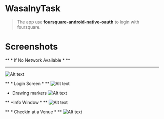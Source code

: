 WasalnyTask
===========

> The app use [**foursquare-android-native-oauth**](https://github.com/foursquare/foursquare-android-oauth) to login with foursquare.

Screenshots
===========

** * If No Network Available * ** <br><hr>
![Alt text](http://i253.photobucket.com/albums/hh61/w9ahmed/device-2014-12-01-103713_zps710d4e19.png)

** * Login Screen * **
![Alt text](http://i253.photobucket.com/albums/hh61/w9ahmed/device-2014-12-01-103847_zps7eb28474.png)

* Drawing markers
![Alt text](http://i253.photobucket.com/albums/hh61/w9ahmed/device-2014-12-01-103939_zps8d0afa6a.png)

** *Info Window * **
![Alt text](http://i253.photobucket.com/albums/hh61/w9ahmed/device-2014-12-01-103954_zpsaed0bdcc.png)

** * Checkin at a Venue * **
![Alt text](http://i253.photobucket.com/albums/hh61/w9ahmed/device-2014-12-01-104034_zps2a7b3baa.png)
